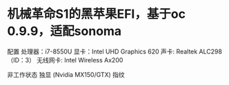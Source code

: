# 机械革命S1的黑苹果EFI，基于oc 0.9.9，适配sonoma

配置
处理器：i7-8550U
显卡：Intel UHD Graphics 620
声卡: Realtek ALC298（ID：3）
无线网卡: Intel Wireless Ax200

非工作状态
独显 (Nvidia MX150/GTX)
指纹
